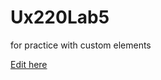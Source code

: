 # Ux220Lab5
for practice with custom elements

[Edit here](https://diy-pwa.dev/~/gh/Renette12/Ux220Lab5)

